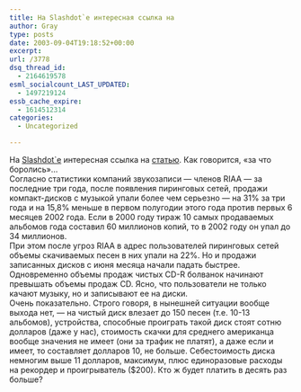 ```yaml
---
title: На Slashdot`е интересная ссылка на
author: Gray
type: posts
date: 2003-09-04T19:18:52+00:00
excerpt:
url: /3778
dsq_thread_id:
  - 2164619578
esml_socialcount_LAST_UPDATED:
  - 1497219124
essb_cache_expire:
  - 1614512314
categories:
  - Uncategorized

---
```








На <a href="http://slashdot.org/article.pl?sid=03/09/04/1444243" target="_blank">Slashdot`е</a> интересная ссылка на <a href="http://www.sfgate.com/cgi-bin/article.cgi?file=/chronicle/archive/2003/09/03/BU249534.DTL&#038;type=tech" target="_blank">статью</a>. Как говорится, &#171;за что боролись&#187;&#8230;  
Согласно статистики компаний звукозаписи &#8212; членов RIAA &#8212; за последние три года, после появления пиринговых сетей, продажи компакт-дисков с музыкой упали более чем серьезно &#8212; на 31% за три года и на 15,8% меньше в первом полугодии этого года против первых 6 месяцев 2002 года. Если в 2000 году тираж 10 самых продаваемых альбомов года составил 60 миллионов копий, то в 2002 году он упал до 34 миллионов.  
При этом после угроз RIAA в адрес пользователей пиринговых сетей объемы скачиваемых песен в них упали на 22%. Но и продажи записанных дисков с июня месяца начали падать быстрее. Одновременно объемы продаж чистых CD-R болванок начинают превышать объемы продаж CD. Ясно, что пользователи не только качают музыку, но и записывают ее на диски.  
Очень показательно. Строго говоря, в нынешней ситуации вообще выхода нет, &#8212; на чистый диск влезает до 150 песен (т.е. 10-13 альбомов), устройства, способные проиграть такой диск стоят сотню долларов (даже у нас), стоимость скачки для среднего американца вообще значения не имеет (они за трафик не платят), а даже если и имеет, то составляет долларов 10, не больше. Себестоимость диска немногим выше 11 долларов, максимум, плюс единоразовые расходы на рекордер и проигрыватель ($200). Кто ж будет платить в десять раз больше?